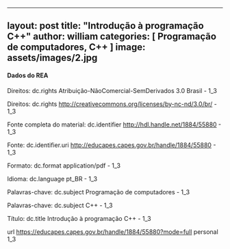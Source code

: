 
---
layout: post
title:  "Introdução à programação C++"
author: william
categories: [ Programação de computadores, C++  ]
image: assets/images/2.jpg
---



#### Dados do REA

Direitos: dc.rights	Atribuição-NãoComercial-SemDerivados 3.0 Brasil	-	1_3

Direitos: dc.rights	http://creativecommons.org/licenses/by-nc-nd/3.0/br/	-	1_3

Fonte completa do material: dc.identifier	http://hdl.handle.net/1884/55880	-	1_3

Fonte: dc.identifier.uri	http://educapes.capes.gov.br/handle/1884/55880	-	1_3

Formato: dc.format	application/pdf	-	1_3

Idioma: dc.language	pt_BR	-	1_3

Palavras-chave: dc.subject	Programação de computadores	-	1_3

Palavras-chave: dc.subject	C++	-	1_3

Título: dc.title	Introdução à programação C++	-	1_3

url	https://educapes.capes.gov.br/handle/1884/55880?mode=full	personal	1_3
